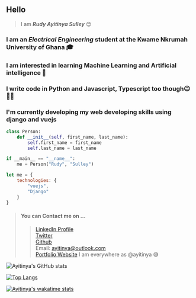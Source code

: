 ## Hello 
> I am ***Rudy Ayitinya Sulley*** 😊
### I am an _Electrical Engineering_ student at the Kwame Nkrumah University of Ghana 🎓
### I am interested in learning Machine Learning and Artificial intelligence 🤖
### I write code in Python and Javascript, Typescript too though😉 🧑‍💻
### I'm currently developing my web developing skills using django and vuejs

```py
class Person:
    def __init__(self, first_name, last_name):
        self.first_name = first_name
        self.last_name = last_name

if __main__ == "__name__":
    me = Person("Rudy", "Sulley")
```

```js
let me = {
    technologies: {
        "vuejs",
        "Django"
    }
}
```

> #### You can Contact me on ...
>> [LinkedIn Profile](https://linkedin.com/in/ayitinya)  
>> [Twitter](https://twitter.com/ayitinya)  
>> [Github](https://github.com/ayitinya)  
>> Email: ayitinya@outlook.com  
>> [Portfolio Website](https://ayitinya.me)
>> I am everywhere as @ayitinya 😅

![Ayitinya's GitHub stats](https://github-readme-stats.vercel.app/api?username=ayitinya&show_icons=true&bg_color=00000000)

[![Top Langs](https://github-readme-stats.vercel.app/api/top-langs/?username=ayitinya&layout=compact)](https://github.com/anuraghazra/github-readme-stats)

[![Ayitinya's wakatime stats](https://github-readme-stats.vercel.app/api/wakatime?username=ayitinya)](https://github.com/anuraghazra/github-readme-stats)
<!---
ayitinya/ayitinya is a ✨ special ✨ repository because its `README.md` (this file) appears on your GitHub profile.
You can click the Preview link to take a look at your changes.
--->
